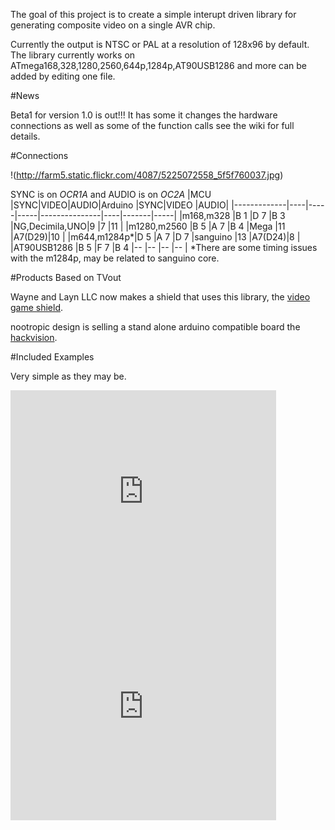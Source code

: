 The goal of this project is to create a simple interupt driven library for generating composite video on a single AVR chip.

Currently the output is  NTSC or PAL at a resolution of 128x96 by default. The library currently works on ATmega168,328,1280,2560,644p,1284p,AT90USB1286 and more can be added by editing one file. 
 
#News
 
Beta1 for version 1.0 is out!!! It has some it changes the hardware connections as well as some of the function calls see the wiki for full details.
 
#Connections
 
!(http://farm5.static.flickr.com/4087/5225072558_5f5f760037.jpg)
 
SYNC is on _OCR1A_ and AUDIO is on _OC2A_
|MCU          |SYNC|VIDEO|AUDIO|Arduino        |SYNC|VIDEO  |AUDIO|
|-------------|----|-----|-----|---------------|----|-------|-----|
|m168,m328    |B 1 |D 7  |B 3  |NG,Decimila,UNO|9   |7      |11   |
|m1280,m2560  |B 5 |A 7  |B 4  |Mega           |11  |A7(D29)|10   |
|m644,m1284p\*|D 5 |A 7  |D 7  |sanguino       |13  |A7(D24)|8    |
|AT90USB1286  |B 5 |F 7  |B 4  |--             |--  |--     |--   |
\*There are some timing issues with the m1284p, may be related to sanguino core.

#Products Based on TVout

Wayne and Layn LLC now makes a shield that uses this library, the
[video game shield](http://wayneandlayne.com/projects/video-game-shield/games/). 

nootropic design is selling a stand alone arduino compatible board the
[hackvision](http://nootropicdesign.com/hackvision/). 

#Included Examples

Very simple as they may be. 

<iframe width="425" height="344" frameborder="0"
 src="https://www.youtube.com/embed/MEg_V4YZDh0">
</iframe>
 
<iframe width="425" height="344" frameborder="0"
 src="https://www.youtube.com/embed/bHpFv_x_8Kk">
</iframe>
